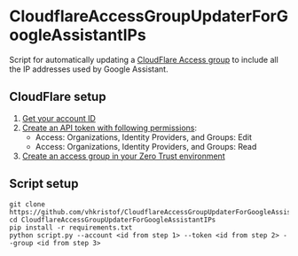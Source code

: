 # CloudflareAccessGroupUpdaterForGoogleAssistantIPs
Script for automatically updating a [CloudFlare Access group](https://developers.cloudflare.com/cloudflare-one/identity/users/groups/) to include all the IP addresses used by Google Assistant.

## CloudFlare setup
1. [Get your account ID](https://developers.cloudflare.com/fundamentals/get-started/basic-tasks/find-account-and-zone-ids/)
2. [Create an API token with following permissions](https://developers.cloudflare.com/fundamentals/api/get-started/create-token/):
    * Access: Organizations, Identity Providers, and Groups: Edit
    * Access: Organizations, Identity Providers, and Groups: Read
3. [Create an access group in your Zero Trust environment](https://developers.cloudflare.com/cloudflare-one/identity/users/groups/)

## Script setup
    git clone https://github.com/vhkristof/CloudflareAccessGroupUpdaterForGoogleAssistantIPs
    cd CloudflareAccessGroupUpdaterForGoogleAssistantIPs
    pip install -r requirements.txt
    python script.py --account <id from step 1> --token <id from step 2> --group <id from step 3>
